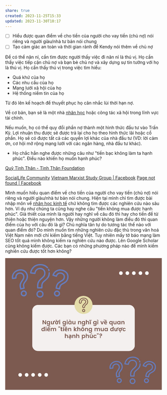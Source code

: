 ```yaml
---
share: true
created: 2023-11-25T15:33
updated: 2023-11-30T10:17
---
```


- [ ] Hiểu được quan điểm về cho tiền của người cho vay tiền (chủ nợ) nói riêng và người giàu/nhà tư bản nói chung
- [ ] Tạo cảm giác an toàn và thời gian rảnh để Kendy nói thêm về chủ nợ

Để có thể năn nỉ, cần tìm được người thấy việc đi năn nỉ là thú vị. Họ cần thấy việc tiếp cận chủ nợ và bạn bè chủ nợ và xây dựng sự tin tưởng với họ là thú vị. Họ cần thấy thú vị trong việc tìm hiểu:
- Quá khứ của họ
- Các nhu cầu của họ
- Mạng lưới xã hội của họ
- Hệ thống niềm tin của họ

Từ đó lên kế hoạch để thuyết phục họ cân nhắc lùi thời hạn nợ.

Về cơ bản, bạn sẽ là một nhà [nhân học](../../../../../%E2%9A%A1Hi%E1%BB%83u%20bi%E1%BA%BFt%20s%C3%A2u/Nh%C3%A2n%20h%E1%BB%8Dc/index.md) hoặc công tác xã hội trong lĩnh vực tài chính.

Nếu muốn, họ có thể quy đổi phần nợ thành một hình thức đầu tư vào Trấn Kỳ. Lợi nhuận thu được sẽ được trả lại cho họ theo hình thức lãi hoặc cổ phần. Họ sẽ có được tất cả các quyền lợi khác của nhà đầu tư (VD: lời cảm ơn, cơ hội mở rộng mạng lưới với các ngân hàng, nhà đầu tư khác).

- Họ chắc hẳn nghe được những câu như "tiền bạc không làm ta hạnh phúc". Điều nào khiến họ muốn hạnh phúc?

[Quỹ Tình Thân - Tình Thân Foundation](https://www.facebook.com/profile.php?id=100077601589557&v=timeline&lst=100038413598261%3A100077601589557%3A1684514892&eav=AfZ-gv2lqyQB0Aq69YPKH02KBMzxO_jh4u9moWoAnA8pDhYcwmMc0rLzR_dOt0o4jOQ&refid=17&paipv=0 "Facebook")

[SocialLife Community](https://www.facebook.com/groups/607055182969235/posts/2126257434382328/)
[Vietnam Marxist Study Group | Facebook](https://www.facebook.com/groups/347957905776254/posts/1463725287532838)
[Page not found | Facebook](https://www.facebook.com/groups/977122933736909/my_pending_content)

Mình muốn hiểu quan điểm về cho tiền của người cho vay tiền (chủ nợ) nói riêng và người giàu/nhà tư bản nói chung. Hiện tại mình chỉ tìm được bài nhập môn về [nhân học kinh tế](https://nhanhoc.edu.vn/nhan-hoc-kinh-te/ "Nhân học kinh tế") chứ không tìm được các nghiên cứu nào sâu hơn. Ví dụ như chúng ta cũng hay nghe câu "tiền không mua được hạnh phúc". Giả thiết của mình là người hay nghĩ về câu đó thì hay cho tiền để từ thiện hoặc thiện nguyện hơn. Vậy những người không làm điều đó thì quan điểm của họ với câu đó là gì? Chủ nghĩa tân tự do tương tác thế nào với quan điểm đó? Do mình muốn tìm những nghiên cứu đặc thù trong văn hoá Việt Nam nên mới chỉ kiếm bằng tiếng Việt. Tuy nhiên mấy tờ báo mạng làm SEO tốt quá mình không kiếm ra nghiên cứu nào được. Lên Google Scholar cũng không kiếm được. Các bạn có những phương pháp nào để mình kiếm nghiên cứu được tốt hơn không?

![Người giàu nghĩ gì về quan điểm tiền không mua được hạnh phúc.jpg](../../../../../assets/attachments/Ng%C6%B0%E1%BB%9Di%20gi%C3%A0u%20ngh%C4%A9%20g%C3%AC%20v%E1%BB%81%20quan%20%C4%91i%E1%BB%83m%20ti%E1%BB%81n%20kh%C3%B4ng%20mua%20%C4%91%C6%B0%E1%BB%A3c%20h%E1%BA%A1nh%20ph%C3%BAc.jpg)